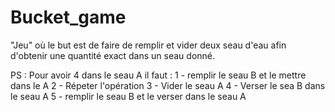 # Bucket_game

"Jeu" où le but est de faire de remplir et vider deux seau d'eau afin d'obtenir une quantité exact dans un seau donné.


PS : Pour avoir 4 dans le seau A il faut :
                                          1 - remplir le seau B et le mettre dans le A
                                          2 - Répeter l'opération
                                          3 - Vider le seau A
                                          4 - Verser le sea B dans le seau A
                                          5 - remplir le seau B et le verser dans le seau A 
                                          

